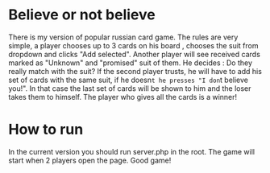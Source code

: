 # Believe or not believe
There is my version of popular russian card game. The rules are very simple, a player chooses up to 3 cards on his 
board , chooses the suit from dropdown and clicks "Add selected". 
Another player will see received cards marked as "Unknown" and "promised" suit of them. 
He decides : Do they really match with the suit? If the second player trusts, he will have to add his set of cards 
with the same suit, if he doesn`t he presses "I don`t believe you!". In that case the last set of cards will be shown
to him and the loser takes them to himself.
The player who gives all the cards is a winner!

# How to run

In the current version you should run server.php in the root.
The game will start when 2 players open the page.
Good game!
